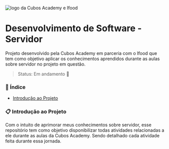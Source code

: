 ![logo da Cubos Academy e Ifood](https://docs.google.com/uc?id=10DqfZToRMyQRRwQ1adHfV2szaQlgCSI-)
# Desenvolvimento de Software - Servidor
Projeto desenvolvido pela Cubos Academy em parceria com o Ifood que tem como objetivo aplicar os conhecimentos aprendidos durante as aulas sobre servidor no projeto em questão.

> Status: Em andamento :dart:	

### :pushpin: Índice
- [Introdução ao Projeto](#clipboard-introdu%C3%A7%C3%A3o-ao-projeto)


### :clipboard: Introdução ao Projeto
Com o intuito de aprimorar meus conhecimentos sobre servidor, esse repositório tem como objetivo disponibilizar todas atividades relacionadas a ele durante as aulas da Cubos Academy. Sendo detalhado cada atividade feita durante essa jornada.
